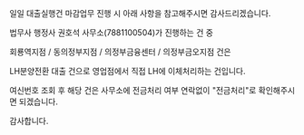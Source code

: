 일일 대출실행건 마감업무 진행 시 아래 사항을 참고해주시면 감사드리겠습니다. 

  

법무사 행정사 권호석 사무소(7881100504)가 진행하는 건 중

회룡역지점 / 동의정부지점 / 의정부금융센터 / 의정부금오지점 건은

LH분양전환 대출 건으로 영업점에서 직접 LH에 이체처리하는 건입니다. 

  

여신번호 조회 후 해당 건은 사무소에 전금처리 여부 연락없이 "전금처리"로 확인해주시면 되겠습니다. 

감사합니다.